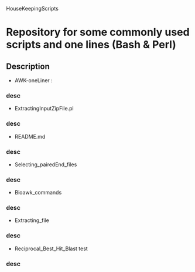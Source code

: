 HouseKeepingScripts
# Repository for some commonly used scripts and one lines (Bash &amp; Perl)
## Description 
* AWK-oneLiner :
### desc

* ExtractingInputZipFile.pl
### desc

* README.md
### desc

* Selecting_pairedEnd_files
### desc

* Bioawk_commands
### desc

* Extracting_file
### desc

* Reciprocal_Best_Hit_Blast	test
### desc

